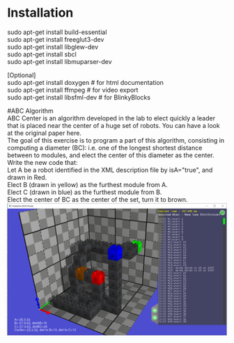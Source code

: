# Installation  
sudo apt-get install build-essential  
sudo apt-get install freeglut3-dev  
sudo apt-get install libglew-dev  
sudo apt-get install sbcl  
sudo apt-get install libmuparser-dev  

[Optional]  
sudo apt-get install doxygen # for html documentation  
sudo apt-get install ffmpeg # for video export  
sudo apt-get install libsfml-dev # for BlinkyBlocks  



#ABC Algorithm  
ABC Center is an algorithm developed in the lab to elect quickly a leader that is placed near the center of a huge set of robots. You can have a look at the original paper here.  
The goal of this exercise is to program a part of this algorithm, consisting in computing a diameter (BC): i.e. one of the longest shortest distance between to modules, and elect the center of this diameter as the center.  
Write the new code that:  
Let A be a robot identified in the XML description file by isA="true", and drawn in Red.  
Elect B (drawn in yellow) as the furthest module from A.  
Elect C (drawn in blue) as the furthest module from B.  
Elect the center of BC as the center of the set, turn it to brown.  
![图片的替代文本](VS_tuto1_snapexo2.png)

